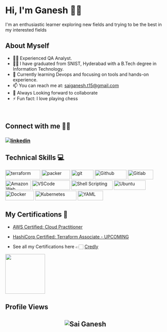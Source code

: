 # Hi, I'm Ganesh 👋🏻
I'm an enthusiastic learner exploring new fields and trying to be the best in my interested fields

## About Myself
- 👨‍💻 Experienced QA Analyst.
- 👨‍🎓 I have graduated from SNIST, Hyderabad with a B.Tech degree in Information Technology.
- 🌱 Currently learning Devops and focusing on tools and hands-on experience.
- 📫 You can reach me at: saiganesh.t15@gmail.com
- 🤝 Always Looking forward to collaborate
- ⚡ Fun fact: I love playing chess

<br>

## **Connect with me** 🤝🏻 &nbsp;

<h3 align="left">
<a href="https://www.linkedin.com/in/saiganesht/"><img src="https://img.icons8.com/color/96/000000/linkedin.png" alt="linkedin"/></a>

<br>


<h2>Technical Skills 💻</h2>

<p>
  
  <img alt="terraform" src="https://img.shields.io/badge/Terraform-7B42BC?style=for-the-badge&logo=Terraform&logoColor=white" width="110" height="30" />
  <img alt="packer" src="https://img.shields.io/badge/packer-%23E7EEF0.svg?style=for-the-badge&logo=packer&logoColor=%2302A8EF" width="90" height="30" />
  <img alt="git" src="https://img.shields.io/badge/-Git-F05032?style=flat-square&logo=git&logoColor=white" width="70" height="30" />
  <img alt="Github" src="https://img.shields.io/badge/GitHub-%23121011.svg?style=flat-square&logo=Github&logoColor=white" width="100" height="30"/>
  <img alt="Gitlab" src="https://img.shields.io/badge/GitLab-%23323330.svg?style=flat-square&logo=Gitlab&logoColor=%23F7DF1E" width="80" height="30"/>
  <img alt="Amazon Web Services" src="https://img.shields.io/badge/AWS-%23FF9900.svg?style=flat-square&logo=amazon-aws&logoColor=white" width="80" height="30"/>
  <img alt="VSCode" src="https://img.shields.io/badge/Visual_Studio-5C2D91?style=for-the-badge&logo=visual%20studio%20code&logoColor=white" width="120" height="30"/>
  <img alt="Shell Scripting" src="https://img.shields.io/badge/Shell_script-%23121011.svg?style=flat-square&logo=gnu-bash&logoColor=white" width="130" height="30"/>
  <img alt="Ubuntu" src="https://img.shields.io/badge/Ubuntu-E95420?style=flat-square&logo=ubuntu&logoColor=white" width="100" height="30"/>
  <img alt="Docker" src="https://img.shields.io/badge/-Docker-46a2f1?style=flat-square&logo=docker&logoColor=white" width="90" height="30"/>
  <img alt="Kubernetes"src="https://img.shields.io/badge/Kubernetes-326ce5.svg?&style=flat-square&logo=Kubernetes&logoColor=white" width="130" height="30"/>
  <img alt="YAML" src="https://img.shields.io/badge/-Yaml-F05032?style=flat-square&logo=Yaml&logoColor=white" width="80" height="30" />
  
</p>

##  **My Certifications 🏅**
- [AWS Certified: Cloud Practitioner ](https://www.credly.com/badges/2ff2391d-10ea-45e5-8879-b0d2b8bd2d0e/public_url)
- [HashiCorp Certified: Terraform Associate - UPCOMING]()

- See all my Certifications here 👉🏻 [Credly](https://www.credly.com/users/saiganesht)

<p align="left">
  
  <img src="https://images.credly.com/size/340x340/images/00634f82-b07f-4bbd-a6bb-53de397fc3a6/image.png" width="125" height="125">
	
</p>

## Profile Views

<h2 align="center"> <img src="https://komarev.com/ghpvc/?username=saiganesh15" alt="Sai Ganesh" /> <h2>
